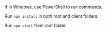 If in Windows, use PowerShell to run commands.

Run `npm install` in both root and client folders.

Run `npm start` from root folder.